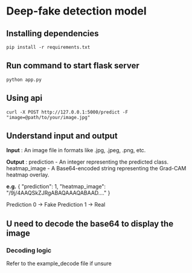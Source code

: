 # Deep-fake detection model

## Installing dependencies
```
pip install -r requirements.txt
```

## Run command to start flask server
```
python app.py
```

## Using api
```
curl -X POST http://127.0.0.1:5000/predict -F "image=@path/to/your/image.jpg"
```

## Understand input and output
**Input** :  An image file in formats like .jpg, .jpeg, .png, etc.

**Output** : prediction - An integer representing the predicted class.
         heatmap_image - A Base64-encoded string representing the Grad-CAM heatmap overlay.


**e.g.** {
    "prediction": 1,
    "heatmap_image": "/9j/4AAQSkZJRgABAQAAAQABAAD...."
}


Prediction 0 -> Fake
Prediction 1 -> Real

## U need to decode the base64 to display the image
### Decoding logic
Refer to the example_decode file if unsure


